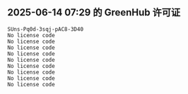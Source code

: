 ## 2025-06-14 07:29 的 GreenHub 许可证
```
SUns-Pq0d-3sqj-pAC8-3D40
No license code
No license code
No license code
No license code
No license code
No license code
No license code
No license code
No license code
```
